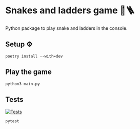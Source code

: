 # Snakes and ladders game 🐍🪜

Python package to play snake and ladders in the console.

## Setup ⚙️

   ```console
   poetry install --with=dev
   ```

## Play the game

   ```console
   python3 main.py
   ```

## Tests
[![Tests](https://github.com/alejandropr5/snakes-ladders-game/actions/workflows/test.yaml/badge.svg)](https://github.com/alejandropr5/snakes-ladders-game/actions/workflows/test.yaml)

   ```console
   pytest
   ```
